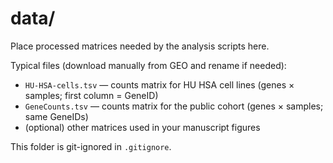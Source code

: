 # data/

Place processed matrices needed by the analysis scripts here.

Typical files (download manually from GEO and rename if needed):
- `HU-HSA-cells.tsv`          — counts matrix for HU HSA cell lines (genes × samples; first column = GeneID)
- `GeneCounts.tsv`            — counts matrix for the public cohort (genes × samples; same GeneIDs)
- (optional) other matrices used in your manuscript figures

This folder is git-ignored in `.gitignore`.
